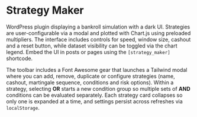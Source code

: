 # Strategy Maker

WordPress plugin displaying a bankroll simulation with a dark UI. Strategies are user-configurable via a modal and plotted with Chart.js using preloaded multipliers. The interface includes controls for speed, window size, cashout and a reset button, while dataset visibility can be toggled via the chart legend. Embed the UI in posts or pages using the `[strategy_maker]` shortcode.

The toolbar includes a Font Awesome gear that launches a Tailwind modal where you can add, remove, duplicate or configure strategies (name, cashout, martingale sequence, conditions and risk options). Within a strategy, selecting **OR** starts a new condition group so multiple sets of **AND** conditions can be evaluated separately. Each strategy card collapses so only one is expanded at a time, and settings persist across refreshes via `localStorage`.
